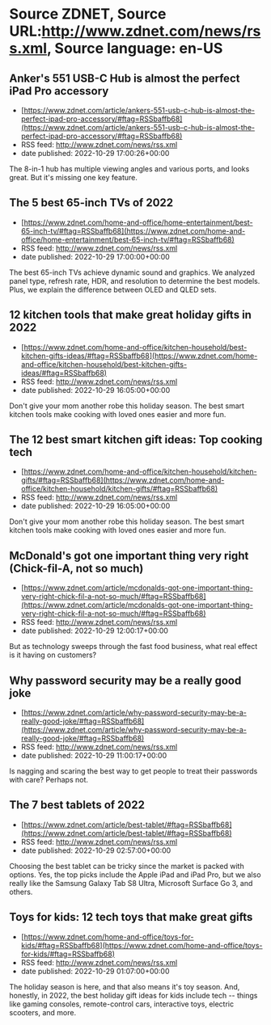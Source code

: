 # Source ZDNET, Source URL:http://www.zdnet.com/news/rss.xml, Source language: en-US

## Anker's 551 USB-C Hub is almost the perfect iPad Pro accessory
 - [https://www.zdnet.com/article/ankers-551-usb-c-hub-is-almost-the-perfect-ipad-pro-accessory/#ftag=RSSbaffb68](https://www.zdnet.com/article/ankers-551-usb-c-hub-is-almost-the-perfect-ipad-pro-accessory/#ftag=RSSbaffb68)
 - RSS feed: http://www.zdnet.com/news/rss.xml
 - date published: 2022-10-29 17:00:26+00:00

The 8-in-1 hub has multiple viewing angles and various ports, and looks great. But it's missing one key feature.

## The 5 best 65-inch TVs of 2022
 - [https://www.zdnet.com/home-and-office/home-entertainment/best-65-inch-tv/#ftag=RSSbaffb68](https://www.zdnet.com/home-and-office/home-entertainment/best-65-inch-tv/#ftag=RSSbaffb68)
 - RSS feed: http://www.zdnet.com/news/rss.xml
 - date published: 2022-10-29 17:00:00+00:00

The best 65-inch TVs achieve dynamic sound and graphics. We analyzed panel type, refresh rate, HDR, and resolution to determine the best models. Plus, we explain the difference between OLED and QLED sets.

## 12 kitchen tools that make great holiday gifts in 2022
 - [https://www.zdnet.com/home-and-office/kitchen-household/best-kitchen-gifts-ideas/#ftag=RSSbaffb68](https://www.zdnet.com/home-and-office/kitchen-household/best-kitchen-gifts-ideas/#ftag=RSSbaffb68)
 - RSS feed: http://www.zdnet.com/news/rss.xml
 - date published: 2022-10-29 16:05:00+00:00

Don't give your mom another robe this holiday season. The best smart kitchen tools make cooking with loved ones easier and more fun.

## The 12 best smart kitchen gift ideas: Top cooking tech
 - [https://www.zdnet.com/home-and-office/kitchen-household/kitchen-gifts/#ftag=RSSbaffb68](https://www.zdnet.com/home-and-office/kitchen-household/kitchen-gifts/#ftag=RSSbaffb68)
 - RSS feed: http://www.zdnet.com/news/rss.xml
 - date published: 2022-10-29 16:05:00+00:00

Don't give your mom another robe this holiday season. The best smart kitchen tools make cooking with loved ones easier and more fun.

## McDonald's got one important thing very right (Chick-fil-A, not so much)
 - [https://www.zdnet.com/article/mcdonalds-got-one-important-thing-very-right-chick-fil-a-not-so-much/#ftag=RSSbaffb68](https://www.zdnet.com/article/mcdonalds-got-one-important-thing-very-right-chick-fil-a-not-so-much/#ftag=RSSbaffb68)
 - RSS feed: http://www.zdnet.com/news/rss.xml
 - date published: 2022-10-29 12:00:17+00:00

But as technology sweeps through the fast food business, what real effect is it having on customers?

## Why password security may be a really good joke
 - [https://www.zdnet.com/article/why-password-security-may-be-a-really-good-joke/#ftag=RSSbaffb68](https://www.zdnet.com/article/why-password-security-may-be-a-really-good-joke/#ftag=RSSbaffb68)
 - RSS feed: http://www.zdnet.com/news/rss.xml
 - date published: 2022-10-29 11:00:17+00:00

Is nagging and scaring the best way to get people to treat their passwords with care? Perhaps not.

## The 7 best tablets of 2022
 - [https://www.zdnet.com/article/best-tablet/#ftag=RSSbaffb68](https://www.zdnet.com/article/best-tablet/#ftag=RSSbaffb68)
 - RSS feed: http://www.zdnet.com/news/rss.xml
 - date published: 2022-10-29 02:57:00+00:00

Choosing the best tablet can be tricky since the market is packed with options. Yes, the top picks include the Apple iPad and iPad Pro, but we also really like the Samsung Galaxy Tab S8 Ultra, Microsoft Surface Go 3, and others.

## Toys for kids: 12 tech toys that make great gifts
 - [https://www.zdnet.com/home-and-office/toys-for-kids/#ftag=RSSbaffb68](https://www.zdnet.com/home-and-office/toys-for-kids/#ftag=RSSbaffb68)
 - RSS feed: http://www.zdnet.com/news/rss.xml
 - date published: 2022-10-29 01:07:00+00:00

The holiday season is here, and that also means it's toy season. And, honestly, in 2022, the best holiday gift ideas for kids include tech -- things like gaming consoles, remote-control cars, interactive toys, electric scooters, and more.
